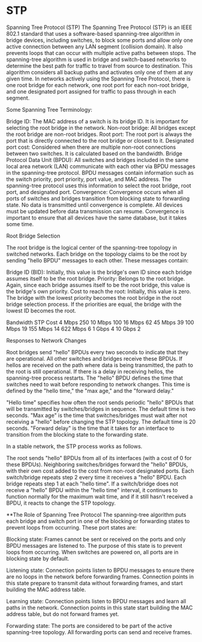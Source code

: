 # STP
Spanning Tree Protocol (STP)
The Spanning Tree Protocol (STP) is an IEEE 802.1 standard that uses a software-based spanning-tree algorithm in bridge devices, including switches, to block some ports and allow only one active connection between any LAN segment (collision domain). It also prevents loops that can occur with multiple active paths between stops.
The spanning-tree algorithm is used in bridge and switch-based networks to determine the best path for traffic to travel from source to destination. This algorithm considers all backup paths and activates only one of them at any given time.
In networks actively using the Spanning Tree Protocol, there is one root bridge for each network, one root port for each non-root bridge, and one designated port assigned for traffic to pass through in each segment.


Some Spanning Tree Terminology:

Bridge ID: The MAC address of a switch is its bridge ID. It is important for selecting the root bridge in the network.
Non-root bridge: All bridges except the root bridge are non-root bridges.
Root port: The root port is always the port that is directly connected to the root bridge or closest to it.
Designated port cost: Considered when there are multiple non-root connections between two switches. It is calculated based on the bandwidth.
Bridge Protocol Data Unit (BPDU): All switches and bridges included in the same local area network (LAN) communicate with each other via BPDU messages in the spanning-tree protocol. BPDU messages contain information such as the switch priority, port priority, port value, and MAC address. The spanning-tree protocol uses this information to select the root bridge, root port, and designated port.
Convergence: Convergence occurs when all ports of switches and bridges transition from blocking state to forwarding state. No data is transmitted until convergence is complete. All devices must be updated before data transmission can resume. Convergence is important to ensure that all devices have the same database, but it takes some time.


Root Bridge Selection

The root bridge is the logical center of the spanning-tree topology in switched networks. Each bridge on the topology claims to be the root by sending "hello BPDU" messages to each other. These messages contain:

Bridge ID (BID): Initially, this value is the bridge's own ID since each bridge assumes itself to be the root bridge.
Priority: Belongs to the root bridge. Again, since each bridge assumes itself to be the root bridge, this value is the bridge's own priority.
Cost to reach the root: Initially, this value is zero.
The bridge with the lowest priority becomes the root bridge in the root bridge selection process. If the priorities are equal, the bridge with the lowest ID becomes the root.





Bandwidth 	 STP Cost
 4 Mbps	        250
 10 Mbps	      100
 16 Mbps	       62
 45 Mbps	       39
 100 Mbps	       19
 155 Mbps	       14
 622 Mbps      	 6
 1 Gbps	         4
 10 Gbps	       2
 
 
 
 
 Responses to Network Changes

Root bridges send "hello" BPDUs every two seconds to indicate that they are operational. All other switches and bridges receive these BPDUs. If hellos are received on the path where data is being transmitted, the path to the root is still operational. If there is a delay in receiving hellos, the spanning-tree process restarts. The "hello" BPDU defines the time that switches need to wait before responding to network changes. This time is defined by the "hello time," the "max age," and the "forward delay."

"Hello time" specifies how often the root sends periodic "hello" BPDUs that will be transmitted by switches/bridges in sequence. The default time is two seconds.
"Max age" is the time that switches/bridges must wait after not receiving a "hello" before changing the STP topology. The default time is 20 seconds.
"Forward delay" is the time that it takes for an interface to transition from the blocking state to the forwarding state.


In a stable network, the STP process works as follows.

The root sends "hello" BPDUs from all of its interfaces (with a cost of 0 for these BPDUs).
Neighboring switches/bridges forward the "hello" BPDUs, with their own cost added to the cost from non-root designated ports.
Each switch/bridge repeats step 2 every time it receives a "hello" BPDU.
Each bridge repeats step 1 at each "hello time".
If a switch/bridge does not receive a "hello" BPDU within the "hello time" interval, it continues to function normally for the maximum wait time, and if it still hasn't received a BPDU, it reacts to change the STP topology.


**The Role of Spanning Tree Protocol
The spanning-tree algorithm puts each bridge and switch port in one of the blocking or forwarding states to prevent loops from occurring. These port states are:

Blocking state: Frames cannot be sent or received on the ports and only BPDU messages are listened to. The purpose of this state is to prevent loops from occurring. When switches are powered on, all ports are in blocking state by default.

Listening state: Connection points listen to BPDU messages to ensure there are no loops in the network before forwarding frames. Connection points in this state prepare to transmit data without forwarding frames, and start building the MAC address table.

Learning state: Connection points listen to BPDU messages and learn all paths in the network. Connection points in this state start building the MAC address table, but do not forward frames yet.

Forwarding state: The ports are considered to be part of the active spanning-tree topology. All forwarding ports can send and receive frames.

